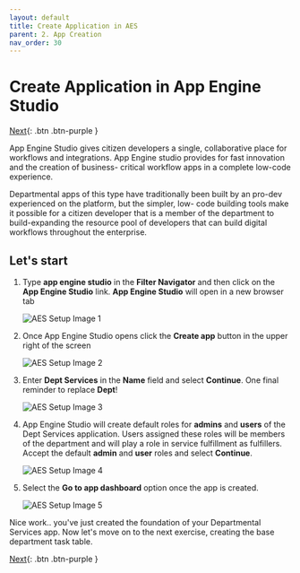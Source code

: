 ```yaml
---
layout: default
title: Create Application in AES
parent: 2. App Creation
nav_order: 30
---
```


# Create Application in App Engine Studio

[Next][NEXT]{: .btn .btn-purple }

App Engine Studio gives citizen developers a single, collaborative place for workflows and integrations. App Engine studio provides for fast innovation and the creation of business- critical workflow apps in a complete low-code experience.

Departmental apps of this type have traditionally been built by an pro-dev experienced on the platform, but the simpler, low- code building tools make it possible for a citizen developer that is a member of the department to build-expanding the resource pool of developers that can build digital workflows throughout the enterprise.

## Let's start

1. Type **app engine studio** in the **Filter Navigator** and then click on the **App Engine Studio** link. **App Engine Studio** will open in a new browser tab

    ![AES Setup Image 1](/docs/images/aes_1.png)

2. Once App Engine Studio opens click the **Create app** button in the upper right of the screen

    ![AES Setup Image 2](/docs/images/aes_2.png)

3. Enter **Dept Services** in the **Name** field and select **Continue**. One final reminder to replace **Dept**!

    ![AES Setup Image 3](/docs/images/aes_3.png)

4. App Engine Studio will create default roles for **admins** and **users** of the Dept Services application. Users assigned these roles will be members of the department and will play a role in service fulfillment as fulfillers. Accept the default **admin** and **user** roles and select **Continue**.

    ![AES Setup Image 4](/docs/images/aes_4.png)

5. Select the **Go to app dashboard** option once the app is created.

    ![AES Setup Image 5](/docs/images/aes_5.png)

Nice work.. you've just created the foundation of your Departmental Services app. Now let's move on to the next exercise, creating the base department task table.

[Next][NEXT]{: .btn .btn-purple }

[NEXT]: ../../exercise_3_data_model/30_app_data_model
